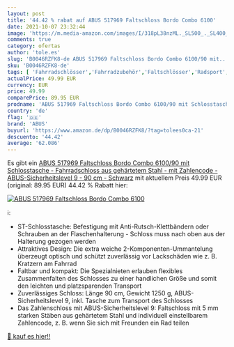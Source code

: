 ```yaml
---
layout: post
title: '44.42 % rabat auf ABUS 517969 Faltschloss Bordo Combo 6100'
date: 2021-10-07 23:32:44
image: 'https://m.media-amazon.com/images/I/318pL38nzML._SL500_._SL400_.jpg'
comments: true
category: ofertas
author: 'tole.es'
slug: 'B0046RZFK8-de ABUS 517969 Faltschloss Bordo Combo 6100/90 mit...'
sku: 'B0046RZFK8-de'
tags: [ 'Fahrradschlösser','Fahrradzubehör','Faltschlösser','Radsport','Sport','Sport & Freizeit','Sportausrüstung & -bekleidung','abus', ]
actualPrice: 49.99 EUR
currency: EUR
price: 49.99
comparePrice: 89.95 EUR
prodname: 'ABUS 517969 Faltschloss Bordo Combo 6100/90 mit Schlosstasche - Fahrradschloss aus gehärtetem Stahl - mit Zahlencode - ABUS-Sicherheitslevel 9 - 90 cm - Schwarz'
country: 'de'
flag: '🇩🇪'
brand: 'ABUS'
buyurl: 'https://www.amazon.de/dp/B0046RZFK8/?tag=tolees0ca-21'
descuento: '44.42'
average: '62.086'
---
```


Es gibt ein [ABUS 517969 Faltschloss Bordo Combo 6100/90 mit Schlosstasche - Fahrradschloss aus gehärtetem Stahl - mit Zahlencode - ABUS-Sicherheitslevel 9 - 90 cm - Schwarz](https://www.amazon.de/dp/B0046RZFK8/?tag=tolees0ca-21) mit aktuellem Preis 49.99 EUR (original: 89.95 EUR) 44.42 % Rabatt hier:

[![ABUS 517969 Faltschloss Bordo Combo 6100](https://m.media-amazon.com/images/I/318pL38nzML._SL500_._SL400_.jpg)](https://www.amazon.de/dp/B0046RZFK8/?tag=tolees0ca-21)

ℹ️:

- ST-Schlosstasche: Befestigung mit Anti-Rutsch-Klettbändern oder Schrauben an der Flaschenhalterung - Schloss muss nach oben aus der Halterung gezogen werden
- Attraktives Design: Die extra weiche 2-Komponenten-Ummantelung überzeugt optisch und schützt zuverlässig vor Lackschäden wie z. B. Kratzern am Fahrrad
- Faltbar und kompakt: Die Spezialnieten erlauben flexibles Zusammenfalten des Schlosses zu einer handlichen Größe und somit den leichten und platzsparenden Transport
- Zuverlässiges Schloss: Länge 90 cm, Gewicht 1250 g, ABUS-Sicherheitslevel 9, inkl. Tasche zum Transport des Schlosses
- Das Zahlenschloss mit ABUS-Sicherheitslevel 9: Faltschloss mit 5 mm starken Stäben aus gehärtetem Stahl und individuell einstellbarem Zahlencode, z. B. wenn Sie sich mit Freunden ein Rad teilen

[🛒 kauf es hier!!](https://www.amazon.de/dp/B0046RZFK8/?tag=tolees0ca-21)
